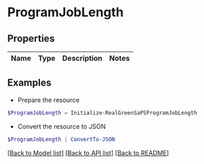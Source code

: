 # ProgramJobLength
## Properties

Name | Type | Description | Notes
------------ | ------------- | ------------- | -------------

## Examples

- Prepare the resource
```powershell
$ProgramJobLength = Initialize-RealGreenSaPSProgramJobLength 
```

- Convert the resource to JSON
```powershell
$ProgramJobLength | ConvertTo-JSON
```

[[Back to Model list]](../README.md#documentation-for-models) [[Back to API list]](../README.md#documentation-for-api-endpoints) [[Back to README]](../README.md)

